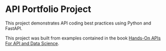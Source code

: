 # API Portfolio Project
This project demonstrates API coding best practices using Python and FastAPI.

This project was built from examples contained in the book 
 [Hands-On APIs For API and Data Science](https://handsonapibook.com/).